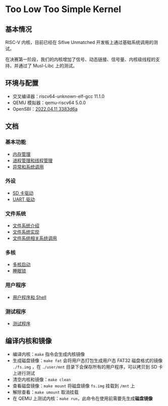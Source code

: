 # Too Low Too Simple Kernel

## 基本情况

RISC-V 内核，目前已经在 Sifive Unmatched 开发板上通过基础系统调用的测试。

在决赛第一阶段，我们的内核增加了信号、动态链接、信号量、内核级线程的支持，并通过了 Musl-Libc 上的测试。

## 环境与配置

* 交叉编译器：riscv64-unknown-elf-gcc 11.1.0
* QEMU 模拟器：qemu-riscv64 5.0.0
* OpenSBI：[2022.04.11 3383d6a](https://github.com/riscv-software-src/opensbi/commit/3383d6a4d1461bb029b21fa53417382e34ae4906)

## 文档

### 基本功能

* [内存管理](docs/memory.md)
* [进程管理和线程管理](docs/process.md)
* [异常和系统调用](docs/trap.md)

### 外设

* [SD 卡驱动](docs/sd.md)
* [UART 驱动](docs/uart.md)

### 文件系统

* [文件系统介绍](docs/fat-design.md)
* [文件系统实现](docs/fat-impl.md)
* [文件系统相关系统调用](docs/fat-syscall.md)

### 多核

* [多核启动](docs/multicore.md)
* [睡眠锁](docs/sleeplock.md)

### 用户程序

* [用户程序和 Shell](docs/shell.md)

### 测试程序

* [测试程序](docs/test.md)

## 编译内核和镜像

* 编译内核：`make` 指令会生成内核镜像
* 生成磁盘镜像：`make fat` 会将用户态打包生成用户态 FAT32 磁盘格式的镜像 `./fs.img` ，在 `./user/mnt` 目录下会保存所有的用户程序，可以拷贝到 SD 卡上进行测试
* 清空内核和镜像：`make clean`
* 查看磁盘镜像：`make mount` 将磁盘镜像 `fs.img` 挂载到 `/mnt` 上
* 解除查看：`make umount` 取消挂载
* 在 QEMU 上测试内核：`make run`，此命令在使用前需要先生成**磁盘镜像**
